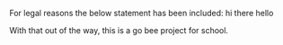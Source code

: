 For legal reasons the below statement has been included:
hi there hello


With that out of the way, this is a go bee project for school.
